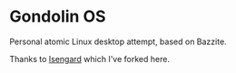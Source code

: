 # Gondolin OS

Personal atomic Linux desktop attempt, based on Bazzite.

Thanks to [Isengard](https://github.com/noelmiller/isengard) which I've forked here.
